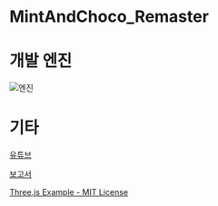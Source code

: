 # MintAndChoco_Remaster

# 개발 엔진

![엔진](https://global.discourse-cdn.com/standard17/uploads/threejs/original/2X/c/c74c5243388bbfa21a39c3e824ddba702a623dec.png)

# 기타

[유튜브]()

[보고서]()

[Three.js Example - MIT License](https://github.com/mrdoob/three.js/blob/dev/examples/games_fps.html)
